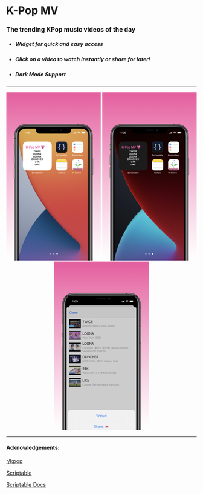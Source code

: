 # K-Pop MV

### The trending KPop music videos of the day

* ##### Widget for quick and easy access  
* ##### Click on a video to watch instantly or share for later!
* ##### Dark Mode Support

--- 

<p align= "center">
<img src= "Screenshots/screenshot1.png" width = "250">
<img src= "Screenshots/screenshot2.png" width = "250">
<img src= "Screenshots/screenshot3.png" width = "250">
</p>

--- 

#### Acknowledgements:
[r/kpop](https://www.reddit.com/r/kpop/)

[Scriptable](https://scriptable.app)

[Scriptable Docs](https://docs.scriptable.app)